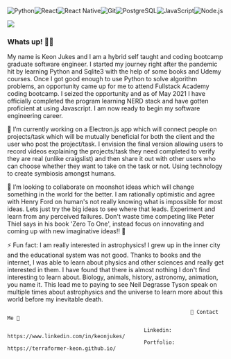 
<img alt="Python" src="https://img.shields.io/badge/python%20-%2314354C.svg?&style=for-the-badge&logo=python&logoColor=white"/><img alt="React" src="https://img.shields.io/badge/React%20-%23007ACC.svg?&style=for-the-badge&logo=React&logoColor=white"/><img alt="React Native" src="https://img.shields.io/badge/react_native%20-%2320232a.svg?&style=for-the-badge&logo=react&logoColor=%2361DAFB"/><img alt="Git" src="https://img.shields.io/badge/git%20-%23F05033.svg?&style=for-the-badge&logo=git&logoColor=white"/><img alt="PostgreSQL" src="https://img.shields.io/badge/PostgreSQL%20-%23007ACC.svg?&style=for-the-badge&logo=PostgreSQL&logoColor=white"><img alt="JavaScript" src="https://img.shields.io/badge/JavaScript%20-%2314354C.svg?&style=for-the-badge&logo=JavaScript&logoColor=white"/><img alt="Node.js" src="https://img.shields.io/badge/Node.js%20-%23007ACC.svg?&style=for-the-badge&logo=Node.js&logoColor=white">

![](https://img.shields.io/badge/Tools-GitHub-informational?style=for-the-badge&logo=GitHub&logoColor=white&color=4AB197)
           
### Whats up! 👋🏾 

My name is Keon Jukes and I am a hybrid self taught and coding bootcamp graduate software engineer. I started my journey right after the pandemic hit by learning Python and Sqlite3 with the help of some books and Udemy courses. Once I got good enough to use Python to solve algorithm problems, an opportunity came up for me to attend Fullstack Academy coding bootcamp. I seized the opportunity and as of May 2021 I have officially completed the program learning NERD stack and have gotten proficient at using Javascript. I am now ready to begin my software engineering career. 

🔭 I’m currently working on a Electron.js app which will connect people on projects/task which will be mutually beneficial for both the client and the user who post the project/task. I envision the final version allowing users to record videos explaining the projects/task they need completed to verify they are real (unlike craigslist) and then share it out with other users who can choose whether they want to take on the task or not. Using technology to create symbiosis amongst humans.  

🌙  I’m looking to collaborate on moonshot ideas which will change something in the world for the better. I am rationally optimistic and agree with Henry Ford on human's not really knowing what is impossible for most ideas. Lets just try the big ideas to see where that leads. Experiment and learn from any perceived failures. Don't waste time competing like Peter Thiel says in his book 'Zero To One', instead focus on innovating and coming up with new imaginative ideas!! 🚀

⚡ Fun fact: I am really interested in astrophysics! I grew up in the inner city and the educational system was not good. Thanks to books and the internet, I was able to learn about physics and other sciences and really get interested in them. I have found that there is almost nothing I don't find interesting to learn about. Biology, animals, history, astronomy, animation, you name it. This lead me to paying to see Neil Degrasse Tyson speak on multiple times about astrophysics and the universe to learn more about this world before my inevitable death. 




                                                               📲 Contact Me 📩
                                                                              
                                                Linkedin: https://www.linkedin.com/in/keonjukes/
                                                Portfolio: https://terraformer-keon.github.io/


<!--
**terraformer-keon/terraformer-keon** is a ✨ _special_ ✨ repository because its `README.md` (this file) appears on your GitHub profile.

Here are some ideas to get you started:

- 🔭 I’m currently working on ...
- 🌱 I’m currently learning ...
- 👯 I’m looking to collaborate on ...
- 🤔 I’m looking for help with ...
- 💬 Ask me about ...
- 📫 How to reach me: ...
- 😄 Pronouns: ...
- ⚡ Fun fact: ...
-->
